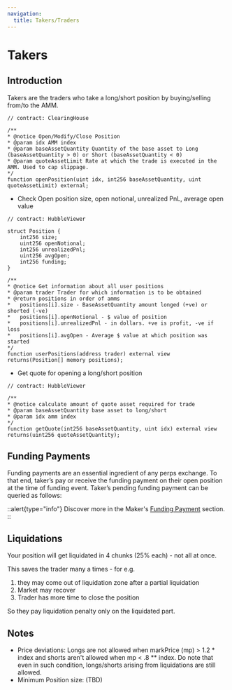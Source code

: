 ```yaml
---
navigation:
  title: Takers/Traders
---
```


# Takers

## Introduction

Takers are the traders who take a long/short position by buying/selling from/to the AMM.

```solidity
// contract: ClearingHouse

/**
* @notice Open/Modify/Close Position
* @param idx AMM index
* @param baseAssetQuantity Quantity of the base asset to Long (baseAssetQuantity > 0) or Short (baseAssetQuantity < 0)
* @param quoteAssetLimit Rate at which the trade is executed in the AMM. Used to cap slippage.
*/
function openPosition(uint idx, int256 baseAssetQuantity, uint quoteAssetLimit) external;
```

- Check Open position size, open notional, unrealized PnL, average open value

```solidity
// contract: HubbleViewer

struct Position {
	int256 size;
	uint256 openNotional;
	int256 unrealizedPnl;
	uint256 avgOpen;
	int256 funding;
}

/**
* @notice Get information about all user positions
* @param trader Trader for which information is to be obtained
* @return positions in order of amms
*   positions[i].size - BaseAssetQuantity amount longed (+ve) or shorted (-ve)
*   positions[i].openNotional - $ value of position
*   positions[i].unrealizedPnl - in dollars. +ve is profit, -ve if loss
*   positions[i].avgOpen - Average $ value at which position was started
*/
function userPositions(address trader) external view returns(Position[] memory positions);
```

- Get quote for opening a long/short position

```solidity
// contract: HubbleViewer

/**
* @notice calculate amount of quote asset required for trade
* @param baseAssetQuantity base asset to long/short
* @param idx amm index
*/
function getQuote(int256 baseAssetQuantity, uint idx) external view returns(uint256 quoteAssetQuantity);
```

## Funding Payments

Funding payments are an essential ingredient of any perps exchange. To that end, taker’s pay or receive the funding payment on their open position at the time of funding event. Taker’s pending funding payment can be queried as follows:

::alert{type="info"}
Discover more in the Maker's [Funding Payment](/docs/technical-docs/makers#funding-payments) section.
::


## Liquidations

Your position will get liquidated in 4 chunks (25% each) - not all at once.

This saves the trader many a times - for e.g.

1. they may come out of liquidation zone after a partial liquidation
2. Market may recover
3. Trader has more time to close the position

So they pay liquidation penalty only on the liquidated part.

## **Notes**

- Price deviations: Longs are not allowed when markPrice (mp) > 1.2 * index and shorts aren't allowed when mp < .8 ** index. Do note that even in such condition, longs/shorts arising from liquidations are still allowed.
- Minimum Position size: (TBD)
